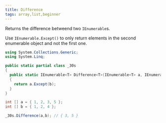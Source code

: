```yaml
---
title: Difference
tags: array,list,beginner
---
```


Returns the difference betweend two `IEnumerable`s.

Use `IEnumerable.Except()` to only return elements in the second enumerable object and not the first one.

```csharp
using System.Collections.Generic;
using System.Linq;

public static partial class _30s 
{
  public static IEnumerable<T> Difference<T>(IEnumerable<T> a, IEnumerable<T> b) 
  {
    return a.Except(b);
  }
}
```

```csharp
int [] a = { 1, 2, 3, 5 };
int [] b = { 1, 2, 4 };

_30s.Difference(a,b); // { 3, 5 }
```
